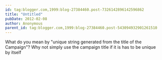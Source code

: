 ```yaml
---
id: tag:blogger.com,1999:blog-27384460.post-7326142896142596862
title: "Untitled"
pubDate: 2012-02-08
author: Anonymous
parent_id: tag:blogger.com,1999:blog-27384460.post-543094932901261510
---
```


What do you mean by 
"unique string generated from the title of the Campaign"? Why not simply use the campaign title if it is has to be unique by itself